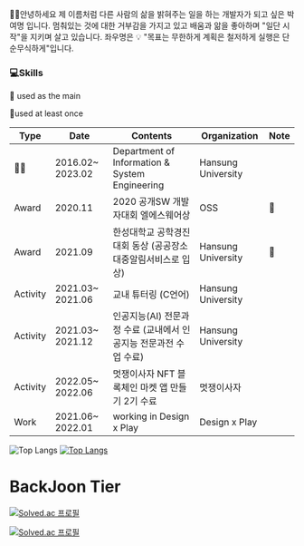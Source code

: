 

🙋‍♂️안녕하세요 제 이름처럼 다른 사람의 삶을 밝혀주는 일을 하는 개발자가 되고 싶은 박여명 입니다.
멈춰있는 것에 대한 거부감을 가지고 있고 배움과 앎을 좋아하며 "일단 시작"을 지키며 살고 있습니다.
좌우명은 💡 "목표는 무한하게 계획은 철저하게 실행은 단순무식하게"입니다.


### 💻Skills

🌷 used as the main

🌱used at least once



| Type     | Date             | Contents                                                          | Organization       | Note |
|----------|------------------|-------------------------------------------------------------------|--------------------|------|
|     👨‍🎓| 2016.02~ 2023.02 | Department of Information & System Engineering                    | Hansung University |      |
| Award    | 2020.11          | 2020 공개SW 개발자대회 엘에스웨어상                               | OSS                |  🥉  |
| Award    | 2021.09          | 한성대학교 공학경진대회 동상 (공공장소대중알림서비스로 입상)      | Hansung University |  🥉  |
| Activity | 2021.03~ 2021.06 | 교내 튜터링 (C언어)                                               | Hansung University |      |
| Activity | 2021.03~ 2021.12 | 인공지능(AI) 전문과정 수료 (교내에서 인공지능 전문과전 수업 수료) | Hansung University |      |
| Activity | 2022.05~ 2022.06 | 멋쟁이사자 NFT 블록체인 마켓 앱 만들기 2기 수료                   | 멋쟁이사자         |      |
| Work     | 2021.06~ 2022.01 | working in Design x Play                                          | Design x Play      |      |                                                   |                    |      |

![Top Langs](https://github-readme-stats.vercel.app/api?username=parkyeomyeong&layout=compact&theme=tokyonight)
[![Top Langs](https://github-readme-stats.vercel.app/api/top-langs/?username=parkyeomyeong&layout=compact&theme=dracula)](https://github.com/metleeha)

# BackJoon Tier
<!-- BOX -->
[![Solved.ac 프로필](http://mazassumnida.wtf/api/v2/generate_badge?boj=qkrduaud)](https://solved.ac/qkrduaud)
<!-- MINI -->
[![Solved.ac 프로필](http://mazassumnida.wtf/api/mini/generate_badge?boj=qkrduaud)](https://solved.ac/qkrduaud)
